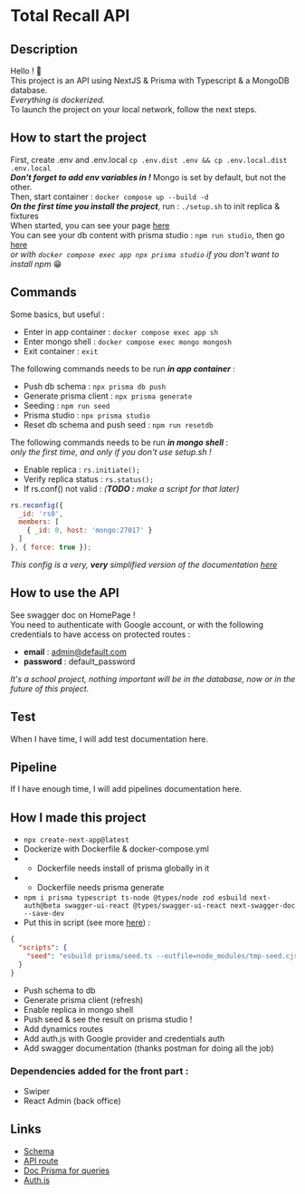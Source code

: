 # Total Recall API

## Description
Hello ! 👋\
This project is an API using NextJS & Prisma with Typescript & a MongoDB database.\
_Everything is dockerized._\
To launch the project on your local network, follow the next steps.

## How to start the project
First, create .env and .env.local `cp .env.dist .env && cp .env.local.dist .env.local`\
***Don't forget to add env variables in !*** Mongo is set by default, but not the other.\
Then, start container : `docker compose up --build -d`\
***On the first time you install the project***, run : `./setup.sh` to init replica & fixtures\
When started, you can see your page [here](http://localhost:3000/)\
You can see your db content with prisma studio : `npm run studio`, then go [here](http://localhost:5555/)\
*or with `docker compose exec app npx prisma studio` if you don't want to install npm* 😁

## Commands
Some basics, but useful :
- Enter in app container : `docker compose exec app sh`
- Enter mongo shell : `docker compose exec mongo mongosh`
- Exit container : `exit`

The following commands needs to be run **_in app container_** :

- Push db schema : `npx prisma db push`
- Generate prisma client : `npx prisma generate`
- Seeding : `npm run seed`
- Prisma studio : `npx prisma studio`
- Reset db schema and push seed : `npm run resetdb`

The following commands needs to be run **_in mongo shell_** : \
*only the first time, and only if you don't use setup.sh !*

- Enable replica : `rs.initiate();`
- Verify replica status : `rs.status();`
- If rs.conf() not valid : _(**TODO :** make a script for that later)_
```js
rs.reconfig({
  _id: 'rs0',
  members: [
    { _id: 0, host: 'mongo:27017' }
  ]
}, { force: true });
```
*This config is a very, **very** simplified version of the documentation [here](https://www.mongodb.com/docs/manual/tutorial/deploy-replica-set/)*

## How to use the API
See swagger doc on HomePage !\
You need to authenticate with Google account, or with the following credentials to have access on protected routes :

- **email** : admin@default.com
- **password** : default_password

*It's a school project, nothing important will be in the database, now or in the future of this project.*

## Test
When I have time, I will add test documentation here.

## Pipeline
If I have enough time, I will add pipelines documentation here.

## How I made this project
- `npx create-next-app@latest`
- Dockerize with Dockerfile & docker-compose.yml
- - Dockerfile needs install of prisma globally in it
- - Dockerfile needs prisma generate
- `npm i prisma typescript ts-node @types/node zod esbuild next-auth@beta swagger-ui-react @types/swagger-ui-react next-swagger-doc --save-dev`
- Put this in script (see more [here](https://github.com/prisma/prisma/issues/7053)) : 
```json
{
  "scripts": {
    "seed": "esbuild prisma/seed.ts --outfile=node_modules/tmp-seed.cjs --bundle --format=cjs --external:prisma --external:@prisma/client && node node_modules/tmp-seed.cjs --preview-feature"
  }
}
```
- Push schema to db
- Generate prisma client (refresh)
- Enable replica in mongo shell
- Push seed & see the result on prisma studio !
- Add dynamics routes
- Add auth.js with Google provider and credentials auth
- Add swagger documentation (thanks postman for doing all the job)

### Dependencies added for the front part : 

- Swiper
- React Admin (back office)

## Links

- [Schema](https://laconsole.dev/formations/prisma/prisma-schema#relations)
- [API route](https://corbado.com/blog/nextjs-prisma)
- [Doc Prisma for queries](https://www.prisma.io/docs/orm/prisma-client/queries/filtering-and-sorting)
- [Auth.js](https://www.youtube.com/watch?v=Rs8018RO5YQ)